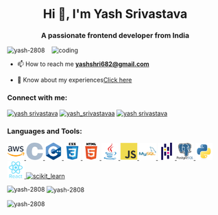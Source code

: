 <h1 align="center">Hi 👋, I'm Yash Srivastava</h1>
<h3 align="center">A passionate frontend developer from India</h3>
<image align="right" alt="coding" width="400" src="https://www.bing.com/th/id/OGC.fce4042b852965b966f94f40cbaef4b8?r=0&pid=1.7&rurl=https%3a%2f%2fmedia.tenor.com%2f-UygBh3nnfEAAAAC%2fcoding.gif&ehk=1hCg9lh%2frRFpQV2WDVtJadQ09wOujqgpnEJ6uI%2fzEdE%3d">
  
<p align="left"> <img src="https://komarev.com/ghpvc/?username=yash-2808&label=Profile%20views&color=0e75b6&style=flat" alt="yash-2808" /> </p>

- 📫 How to reach me **yashshri682@gmail.com**

- 📄 Know about my experiences<a href="resumeyash_1744225477.pdf">Click here</a>

<h3 align="left">Connect with me:</h3>
<p align="left">
<a href="https://linkedin.com/in/yash srivastava" target="blank"><img align="center" src="https://raw.githubusercontent.com/rahuldkjain/github-profile-readme-generator/master/src/images/icons/Social/linked-in-alt.svg" alt="yash srivastava" height="30" width="40" /></a>
<a href="https://instagram.com/yash_srivastavaa" target="blank"><img align="center" src="https://raw.githubusercontent.com/rahuldkjain/github-profile-readme-generator/master/src/images/icons/Social/instagram.svg" alt="yash_srivastavaa" height="30" width="40" /></a>
<a href="https://www.leetcode.com/yash srivastava" target="blank"><img align="center" src="https://raw.githubusercontent.com/rahuldkjain/github-profile-readme-generator/master/src/images/icons/Social/leet-code.svg" alt="yash srivastava" height="30" width="40" /></a>
</p>

<h3 align="left">Languages and Tools:</h3>
<p align="left"> <a href="https://aws.amazon.com" target="_blank" rel="noreferrer"> <img src="https://raw.githubusercontent.com/devicons/devicon/master/icons/amazonwebservices/amazonwebservices-original-wordmark.svg" alt="aws" width="40" height="40"/> </a> <a href="https://www.cprogramming.com/" target="_blank" rel="noreferrer"> <img src="https://raw.githubusercontent.com/devicons/devicon/master/icons/c/c-original.svg" alt="c" width="40" height="40"/> </a> <a href="https://www.w3schools.com/cpp/" target="_blank" rel="noreferrer"> <img src="https://raw.githubusercontent.com/devicons/devicon/master/icons/cplusplus/cplusplus-original.svg" alt="cplusplus" width="40" height="40"/> </a> <a href="https://www.w3schools.com/css/" target="_blank" rel="noreferrer"> <img src="https://raw.githubusercontent.com/devicons/devicon/master/icons/css3/css3-original-wordmark.svg" alt="css3" width="40" height="40"/> </a> <a href="https://www.w3.org/html/" target="_blank" rel="noreferrer"> <img src="https://raw.githubusercontent.com/devicons/devicon/master/icons/html5/html5-original-wordmark.svg" alt="html5" width="40" height="40"/> </a> <a href="https://www.java.com" target="_blank" rel="noreferrer"> <img src="https://raw.githubusercontent.com/devicons/devicon/master/icons/java/java-original.svg" alt="java" width="40" height="40"/> </a> <a href="https://developer.mozilla.org/en-US/docs/Web/JavaScript" target="_blank" rel="noreferrer"> <img src="https://raw.githubusercontent.com/devicons/devicon/master/icons/javascript/javascript-original.svg" alt="javascript" width="40" height="40"/> </a> <a href="https://www.mysql.com/" target="_blank" rel="noreferrer"> <img src="https://raw.githubusercontent.com/devicons/devicon/master/icons/mysql/mysql-original-wordmark.svg" alt="mysql" width="40" height="40"/> </a> <a href="https://pandas.pydata.org/" target="_blank" rel="noreferrer"> <img src="https://raw.githubusercontent.com/devicons/devicon/2ae2a900d2f041da66e950e4d48052658d850630/icons/pandas/pandas-original.svg" alt="pandas" width="40" height="40"/> </a> <a href="https://www.postgresql.org" target="_blank" rel="noreferrer"> <img src="https://raw.githubusercontent.com/devicons/devicon/master/icons/postgresql/postgresql-original-wordmark.svg" alt="postgresql" width="40" height="40"/> </a> <a href="https://www.python.org" target="_blank" rel="noreferrer"> <img src="https://raw.githubusercontent.com/devicons/devicon/master/icons/python/python-original.svg" alt="python" width="40" height="40"/> </a> <a href="https://reactjs.org/" target="_blank" rel="noreferrer"> <img src="https://raw.githubusercontent.com/devicons/devicon/master/icons/react/react-original-wordmark.svg" alt="react" width="40" height="40"/> </a> <a href="https://scikit-learn.org/" target="_blank" rel="noreferrer"> <img src="https://upload.wikimedia.org/wikipedia/commons/0/05/Scikit_learn_logo_small.svg" alt="scikit_learn" width="40" height="40"/> </a> </p>

<p><img align="left" src="https://github-readme-stats.vercel.app/api/top-langs?username=yash-2808&show_icons=true&locale=en&layout=compact" alt="yash-2808" /></p>

<p>&nbsp;<img align="center" src="https://github-readme-stats.vercel.app/api?username=yash-2808&show_icons=true&locale=en" alt="yash-2808" /></p>

<p><img align="center" src="https://github-readme-streak-stats.herokuapp.com/?user=yash-2808&" alt="yash-2808" /></p>

